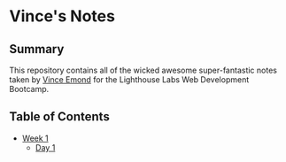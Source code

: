 # Vince's Notes

## Summary 

This repository contains all of the wicked awesome super-fantastic notes taken by [Vince Emond](https://github.com/VinceEmond) for the Lighthouse Labs Web Development Bootcamp.

## Table of Contents
* [Week 1](/Week_1)
  * [Day 1](/Week_1/Day_1)